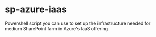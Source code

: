 sp-azure-iaas
=============

Powershell script you can use to set up the infrastructure needed for medium SharePoint farm in Azure's IaaS offering